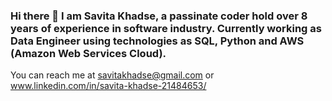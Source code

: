 ### Hi there 👋 I am Savita Khadse, a passinate coder hold over 8 years of experience in software industry. Currently working as Data Engineer using technologies as SQL, Python and AWS (Amazon Web Services Cloud).
You can reach me at savitakhadse@gmail.com or www.linkedin.com/in/savita-khadse-21484653/

<!--
**SaviKhadse/SaviKhadse** is a ✨ _special_ ✨ repository because its `README.md` (this file) appears on your GitHub profile.

Here are some ideas to get you started:

- 🔭 I’m currently working on ...
- 🌱 I’m currently learning ...
- 👯 I’m looking to collaborate on ...
- 🤔 I’m looking for help with ...
- 💬 Ask me about ...
- 📫 How to reach me: ...
- 😄 Pronouns: ...
- ⚡ Fun fact: ...
-->
